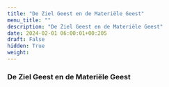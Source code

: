 ```yaml
---
title: "De Ziel Geest en de Materiële Geest"
menu_title: ""
description: "De Ziel Geest en de Materiële Geest"
date: 2024-02-01 06:00:01+00:205
draft: False
hidden: True
weight:
---
```

### De Ziel Geest en de Materiële Geest


